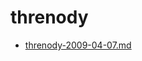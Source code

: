 <!-- TITLE: threnody -->
<!-- SUBTITLE: Logs for threnody -->

# threnody

* [threnody-2009-04-07.md](threnody/threnody-2009-04-07.md)
